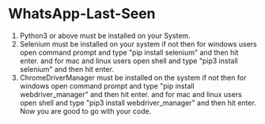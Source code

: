 # WhatsApp-Last-Seen

1. Python3 or above must be installed on your System.
2. Selenium must be installed on your system if not then for windows users open command prompt and type "pip install selenium" and then hit enter. and for mac and linux users open shell and type "pip3 install selenium" and then hit enter.
3. ChromeDriverManager must be installed on the system if not then for windows open command prompt and type "pip install webdriver_manager" and then hit enter. and for mac and linux users open shell and type "pip3 install webdriver_manager" and then hit enter.
Now you are good to go with your code.

